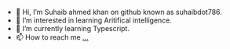 - 👋 Hi, I’m Suhaib ahmed khan on github known as suhaibdot786.
- 👀 I’m interested in learning Aritifical intelligence.
- 🌱 I’m currently learning Typescript.
- 📫 How to reach me [...](https://www.instagram.com/suhaib_sk07/)
<!---
suhaibdot786/suhaibdot786 is a ✨ special ✨ repository because its `README.md` (this file) appears on your GitHub profile.
You can click the Preview link to take a look at your changes.
--->
